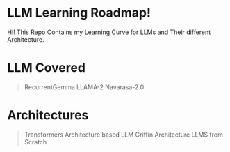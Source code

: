 # LLM Learning Roadmap!

Hi! This Repo Contains my Learning Curve for LLMs and Their different Architecture.


# LLM Covered
> RecurrentGemma
> LLAMA-2
> Navarasa-2.0


# Architectures

> Transformers Architecture based LLM
> Griffin Architecture
> LLMS from Scratch

